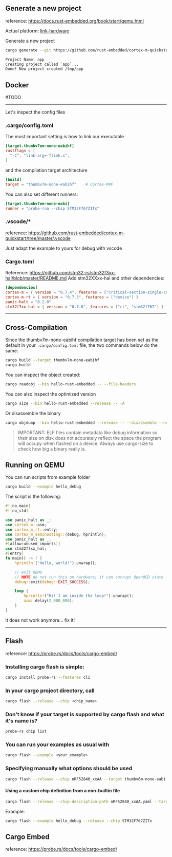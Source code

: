 ## Generate a new project
reference: https://docs.rust-embedded.org/book/start/qemu.html

Actual platform: [link-hardware](https://os.mbed.com/platforms/ST-Nucleo-F767ZI/)

Generate a new project
```bash
cargo generate --git https://github.com/rust-embedded/cortex-m-quickstart

Project Name: app
Creating project called `app`...
Done! New project created /tmp/app
```

## Docker
#TODO

---

Let's inspect the config files

### .cargo/config.toml
The most important setting is how to link our executable 
```toml
[target.thumbv7em-none-eabihf]
rustflags = [
  "-C", "link-arg=-Tlink.x",
]
```
and the compilation target architecture
```toml
[build]
target = "thumbv7m-none-eabihf"    # Cortex-M4F
```

You can also set different runners:
```toml
[target.thumbv7em-none-eabi]
runner = "probe-run --chip STM32F767ZITx"
```

### .vscode/*
reference: https://github.com/rust-embedded/cortex-m-quickstart/tree/master/.vscode

Just adapt the example to yours for debug with vscode

### Cargo.toml
Reference: https://github.com/stm32-rs/stm32f3xx-hal/blob/master/README.md
Add stm32XXxx-hal and other dependencies:
```toml
[dependencies]
cortex-m = { version = "0.7.4", features = ["critical-section-single-core"]}
cortex-m-rt = { version = "0.7.3", features = ["device"] }
panic-halt = "0.2.0"
stm32f7xx-hal = { version = "0.7.0", features = ["rt", "stm32f767"] }
```

<!-- ### memory.x
```c
MEMORY
{
  /* NOTE 1 K = 1 KiBi = 1024 bytes */
  /* TODO Adjust these memory regions to match your device memory layout */
  /* These values correspond to the LM3S6965, one of the few devices QEMU can emulate */
  FLASH : ORIGIN = 0x08000000, LENGTH = 64K
  RAM : ORIGIN = 0x20000000, LENGTH = 16K
}
These are the start addresses and the memory size of your specific chip
``` -->

---

## Cross-Compilation
Since the thumbv7m-none-eabihf compilation target has been set as the default in your `.cargo/config.toml` file, the two commands below do the same:
```bash
cargo build --target thumbv7m-none-eabihf
cargo build
```
You can inspect the object created:
```bash
cargo readobj --bin hello-rust-embedded -- --file-headers
```
You can also inspect the optimized version
```bash
cargo size --bin hello-rust-embedded --release -- -A
```
Or disassemble the binary
```bash
cargo objdump --bin hello-rust-embedded --release -- --disassemble --no-show-raw-insn --print-imm-hex
```

> IMPORTANT: ELF files contain metadata like debug information so their size on disk does not accurately reflect the space the program will occupy when flashed on a device. Always use cargo-size to check how big a binary really is.

## Running on QEMU
You can run scripts from example folder
```bash
cargo build --example hello_debug
```
The script is the following:
```rust
#![no_main]
#![no_std]

use panic_halt as _;
use cortex_m::asm;
use cortex_m_rt::entry;
use cortex_m_semihosting::{debug, hprintln};
use panic_halt as _;
#[allow(unused_imports)]
use stm32f7xx_hal;
#[entry]
fn main() -> ! {
    hprintln!("Hello, world!").unwrap();

    // exit QEMU
    // NOTE do not run this on hardware; it can corrupt OpenOCD state
    debug::exit(debug::EXIT_SUCCESS);

    loop {
        hprintln!("Hi! I am inside the loop!").unwrap();
        asm::delay(2_000_000);
    }
}

```
It does not work anymore... fix it!

---

## Flash
reference: https://probe.rs/docs/tools/cargo-embed/
### Installing cargo flash is simple:
```bash
cargo install probe-rs --features cli
```
### In your cargo project directory, call
```bash
cargo flash --release --chip <chip_name>
```
### Don't know if your target is supported by cargo flash and what it's name is?
```bash
probe-rs chip list
```
### You can run your examples as usual with
```bash
cargo flash --example <your_example>
```
### Specifying manually what options should be used
```bash
cargo flash --release --chip nRF52840_xxAA --target thumbv6m-none-eabi --example gpio_hal_blinky
```
#### Using a custom chip definition from a non-builtin file
```bash
cargo flash --release --chip-description-path nRF52840_xxAA.yaml --target thumbv6m-none-eabi --example gpio_hal_blinky
```

Example:
```bash
cargo flash --example hello_debug --release --chip STM32F767ZITx
```

## Cargo Embed
reference: https://probe.rs/docs/tools/cargo-embed/
